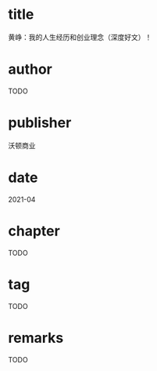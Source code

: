 # title
黄峥：我的人生经历和创业理念（深度好文）！

# author
TODO

# publisher
沃顿商业

# date
2021-04

# chapter
TODO

# tag
TODO

# remarks
TODO
